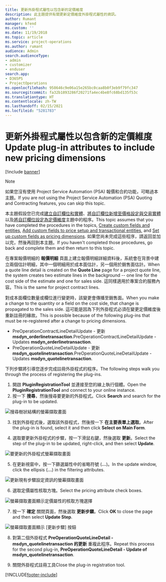 ```yaml
---
title: 更新外掛程式屬性以包含新的定價維度
description: 此主題提供有關更新定價維度外掛程式屬性的資訊。
author: Rumant
manager: kfend
ms.custom: ''
ms.date: 11/19/2018
ms.topic: article
ms.service: project-operations
ms.author: rumant
audience: Admin
search.audienceType:
- admin
- customizer
- enduser
search.app:
- D365PS
- ProjectOperations
ms.openlocfilehash: 958646c9e06a15e265bc0caa8b0f3eb9f79fc347
ms.sourcegitcommit: fa32b1893286f20271fa4ec4be8fc68bd135f53c
ms.translationtype: HT
ms.contentlocale: zh-TW
ms.lasthandoff: 02/15/2021
ms.locfileid: "5281783"
---
```

# <a name="update-plug-in-attributes-to-include-new-pricing-dimensions"></a><span data-ttu-id="d8d74-103">更新外掛程式屬性以包含新的定價維度</span><span class="sxs-lookup"><span data-stu-id="d8d74-103">Update plug-in attributes to include new pricing dimensions</span></span>

[!include [banner](../includes/psa-now-project-operations.md)]

> [!NOTE]
> <span data-ttu-id="d8d74-104">如果您沒有使用 Project Service Automation (PSA) 報價和合約功能，可略過本主題。</span><span class="sxs-lookup"><span data-stu-id="d8d74-104">If you are not using the Project Service Automation (PSA) Quoting and Contracting features, you can skip this topic.</span></span>

<span data-ttu-id="d8d74-105">本主題假設您已完成[建立自訂欄位和實體](create-custom-fields-entities.md)、[將自訂欄位新增至價格設定與交易實體](field-references.md)以及[將自訂欄位設定為定價維度](set-up-pricing-dimensions.md)主題中的程序。</span><span class="sxs-lookup"><span data-stu-id="d8d74-105">This topic assumes that you have completed the procedures in the topics, [Create custom fields and entities](create-custom-fields-entities.md), [Add custom fields to price setup and transactional entities](field-references.md), and [Set up custom fields as pricing dimensions](set-up-pricing-dimensions.md).</span></span> <span data-ttu-id="d8d74-106">如果您尚未完成這些程序，請返回並加以完，然後再回到本主題。</span><span class="sxs-lookup"><span data-stu-id="d8d74-106">If you haven't completed those procedures, go back and complete them and then return to this topic.</span></span>

<span data-ttu-id="d8d74-107">在專案報價明細的 **報價明細** 頁面上建立報價明細詳細資料後，系統會在背景中建立兩個估計明細，其中一個明細用於成本面估計，另一個用於銷售面估計。</span><span class="sxs-lookup"><span data-stu-id="d8d74-107">When a quote line detail is created on the **Quote Line** page for a project quote line, the system creates two estimate lines in the background -- one line for the cost side of the estimate and one for sales side.</span></span> <span data-ttu-id="d8d74-108">這同樣適用於專案合約服務內容。</span><span class="sxs-lookup"><span data-stu-id="d8d74-108">This is the same  for project contract lines.</span></span>

<span data-ttu-id="d8d74-109">對成本面欄位數量或欄位進行變更時，該變更會傳播至銷售面。</span><span class="sxs-lookup"><span data-stu-id="d8d74-109">When you make a change to the quantity or a field on the cost side, that change is propagated to the sales side.</span></span> <span data-ttu-id="d8d74-110">這可能是因為下列外掛程式必須在變更定價維度後重新註冊的緣故。</span><span class="sxs-lookup"><span data-stu-id="d8d74-110">This is possible because of the following plug-ins that must be re-registered after a change to pricing dimensions.</span></span>

- <span data-ttu-id="d8d74-111">PreOperationContractLineDetailUpdate - 更新 **msdyn_orderlinetransaction**.</span><span class="sxs-lookup"><span data-stu-id="d8d74-111">PreOperationContractLineDetailUpdate - Updates **msdyn_orderlinetransaction**.</span></span>
- <span data-ttu-id="d8d74-112">PreOperationQuoteLineDetailUpdate - 更新 **msdyn_quotelinetransaction**.</span><span class="sxs-lookup"><span data-stu-id="d8d74-112">PreOperationQuoteLineDetailUpdate - Updates **msdyn_quotelinetransaction**.</span></span>

<span data-ttu-id="d8d74-113">下列步驟將引導您逐步完成註冊外掛程式的程序。</span><span class="sxs-lookup"><span data-stu-id="d8d74-113">The following steps walk you through the process of registering the plug-ins.</span></span>

1. <span data-ttu-id="d8d74-114">開啟 **PluginRegistrationTool** 並連接至您的線上執行個體。</span><span class="sxs-lookup"><span data-stu-id="d8d74-114">Open the **PluginRegistrationTool** and connect to your online instance.</span></span>
2. <span data-ttu-id="d8d74-115">按一下 **搜尋**，然後搜尋要更新的外掛程式。</span><span class="sxs-lookup"><span data-stu-id="d8d74-115">Click **Search** and search for the plug-in to be updated.</span></span>

 ![搜尋樹狀結構的螢幕擷取畫面](media/PRT-1.png)

3. <span data-ttu-id="d8d74-117">找到外掛程式後，選取該外掛程式，然後按一下 **在主要表單上選取**。</span><span class="sxs-lookup"><span data-stu-id="d8d74-117">After the plug-in is found, select it and then click **Select on Main Form**.</span></span>

4. <span data-ttu-id="d8d74-118">選取要更新外掛程式的步驟，按一下滑鼠右鍵，然後選取 **更新**。</span><span class="sxs-lookup"><span data-stu-id="d8d74-118">Select the step of the plug-in to be updated, right-click, and then select **Update**.</span></span>

 ![要更新的外掛程式螢幕擷取畫面](media/PRT-2.png)
 
5. <span data-ttu-id="d8d74-120">在更新視窗中，按一下篩選屬性中的省略符號 (**...**)。</span><span class="sxs-lookup"><span data-stu-id="d8d74-120">In the update window, click the ellipsis (**...**) in the filtering attributes.</span></span>

 ![更新現有步驟設定資訊的螢幕擷取畫面](media/PRT-3.png)
 
6. <span data-ttu-id="d8d74-122">選取定價屬性核取方塊。</span><span class="sxs-lookup"><span data-stu-id="d8d74-122">Select the pricing attribute check boxes.</span></span>

 ![螢幕擷取畫面顯示定價屬性的核取方塊選擇](media/PRT-4.png)

7. <span data-ttu-id="d8d74-124">按一下 **確定** 關閉頁面，然後選取 **更新步驟**。</span><span class="sxs-lookup"><span data-stu-id="d8d74-124">Click **OK** to close the page and then select **Update Step**.</span></span>

 ![螢幕擷取畫面顯示 [更新步驟] 按鈕](media/PRT-5.png)
 
8. <span data-ttu-id="d8d74-126">對第二個外掛程式 **PreOperationQuoteLineDetail - msdyn_quotelinetransaction 的更新** 重複此程序。</span><span class="sxs-lookup"><span data-stu-id="d8d74-126">Repeat this process for the second plug-in, **PreOperationQuoteLineDetail - Update of msdyn_quotelinetransaction**.</span></span>

9. <span data-ttu-id="d8d74-127">關閉外掛程式註冊工具</span><span class="sxs-lookup"><span data-stu-id="d8d74-127">Close the plug-in registration tool.</span></span>



[!INCLUDE[footer-include](../includes/footer-banner.md)]